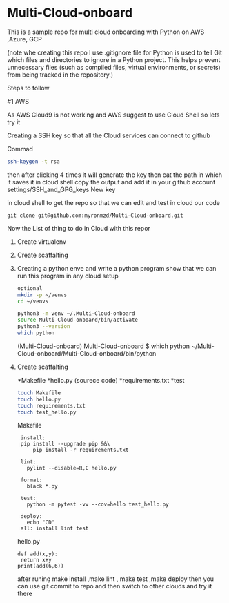# Multi-Cloud-onboard
This is a sample repo for multi cloud onboarding with Python on AWS ,Azure, GCP  

(note whe creating this repo I use .gitignore file for Python is used to tell Git which files and directories to ignore in a Python project. This helps prevent unnecessary files (such as compiled files, virtual environments, or secrets) from being tracked in the repository.)

Steps to follow 

#1 AWS 

As AWS Cloud9 is not working and AWS suggest to use Cloud Shell so lets try it 

Creating a SSH key so that all the Cloud services can connect to github 

 Commad 
 ```bash
ssh-keygen -t rsa 
```
then after clicking 4 times it will generate the key 
then cat the path in which it saves it in cloud shell 
copy the output and add it in your github account settings/SSH_and_GPG_keys New key

in cloud shell to get the repo so that we can edit and test in cloud our code 
```
git clone git@github.com:myronmzd/Multi-Cloud-onboard.git
```

Now the List of thing to do in Cloud with this repor 

1. Create virtualenv
2. Create scaffalting


1. Creating a python enve and write a python program show that we can run this program in any cloud setup
   ```sh
   optional
   mkdir -p ~/venvs
   cd ~/venvs
   
   python3 -m venv ~/.Multi-Cloud-onboard
   source Multi-Cloud-onboard/bin/activate
   python3 --version
   which python
   ```

   (Multi-Cloud-onboard) Multi-Cloud-onboard $ which python
    ~/Multi-Cloud-onboard/Multi-Cloud-onboard/bin/python
   
3. Create scaffalting
   
   *Makefile
   *hello.py (sourece code)
   *requirements.txt
   *test

   ```sh
   touch Makefile
   touch hello.py
   touch requirements.txt
   touch test_hello.py 
   ```

   Makefile
   ```
    install:
  	pip install --upgrade pip &&\
  		pip install -r requirements.txt

    lint:
      pylint --disable=R,C hello.py
    
    format:
      black *.py
    
    test:
      python -m pytest -vv --cov=hello test_hello.py
    
    deploy:
      echo "CD"
    all: install lint test
   ```

   hello.py

   ```
   def add(x,y):
    return x+y
   print(add(6,6))
   ```
   after runing make install ,make lint , make test ,make deploy 
   then you can use git commit to repo
   and then switch to other clouds and try it there 
